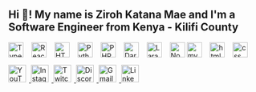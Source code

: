 <h2 align="left">Hi 👋! My name is Ziroh Katana Mae and I'm a Software Engineer from Kenya - Kilifi County</h2>

<!-- Favicon (only once, in <head> if using full HTML) -->
<link rel="icon" href="https://i.ibb.co/7Ck5Gt6/Ziroh.png" type="image/x-icon">

<!-- Programming & Tech Stack -->
<div align="left">
  <img src="https://cdn.jsdelivr.net/gh/devicons/devicon/icons/typescript/typescript-original.svg" height="30" alt="TypeScript logo" style="margin-right:12px;" />
  <img src="https://cdn.jsdelivr.net/gh/devicons/devicon/icons/react/react-original.svg" height="30" alt="React logo" style="margin-right:12px;" />
  <img src="https://cdn.jsdelivr.net/gh/devicons/devicon/icons/html5/html5-original.svg" height="30" alt="HTML5 logo" style="margin-right:12px;" />
  <img src="https://cdn.jsdelivr.net/gh/devicons/devicon/icons/python/python-original.svg" height="30" alt="Python logo" style="margin-right:12px;" />
  <img src="https://cdn.jsdelivr.net/gh/devicons/devicon/icons/php/php-original.svg" height="30" alt="PHP logo" style="margin-right:12px;" />
  <img src="https://cdn.jsdelivr.net/gh/devicons/devicon/icons/dart/dart-original.svg" height="30" alt="Dart logo" style="margin-right:12px;" />
  <img src="https://cdn.jsdelivr.net/gh/devicons/devicon/icons/laravel/laravel-original.svg" height="30" alt="Laravel logo" style="margin-right:12px;" />
  <img src="https://cdn.jsdelivr.net/gh/devicons/devicon/icons/nodejs/nodejs-original.svg" height="30" alt="Node.js logo" />
  <img src="https://cdn.jsdelivr.net/gh/devicons/devicon/icons/mysql/mysql-original.svg" height="30" alt="mysql logo" style="margin-right:12px;" />
  <img src="https://cdn.jsdelivr.net/gh/devicons/devicon/icons/html/html-original.svg" height="30" alt="html logo" style="margin-right:12px;" />
  <img src="https://cdn.jsdelivr.net/gh/devicons/devicon/icons/css/css-original.svg" height="30" alt="css logo" style="margin-right:12px;" />
</div>

<!-- Social & Contact Badges -->
<div align="left" style="margin-top:12px;">
  <a href="https://youtube.com" target="_blank">
    <img src="https://img.shields.io/static/v1?message=Youtube&logo=youtube&color=FF0000&logoColor=white&style=for-the-badge" height="35" alt="YouTube" style="margin-right:6px;" />
  </a>
  <a href="https://instagram.com" target="_blank">
    <img src="https://img.shields.io/static/v1?message=Instagram&logo=instagram&color=E4405F&logoColor=white&style=for-the-badge" height="35" alt="Instagram" style="margin-right:6px;" />
  </a>
  <a href="https://twitch.tv" target="_blank">
    <img src="https://img.shields.io/static/v1?message=Twitch&logo=twitch&color=9146FF&logoColor=white&style=for-the-badge" height="35" alt="Twitch" style="margin-right:6px;" />
  </a>
  <a href="https://discord.com" target="_blank">
    <img src="https://img.shields.io/static/v1?message=Discord&logo=discord&color=7289DA&logoColor=white&style=for-the-badge" height="35" alt="Discord" style="margin-right:6px;" />
  </a>
  <a href="mailto:ezems.developers@gmail.com" target="_blank">
    <img src="https://img.shields.io/static/v1?message=Gmail&logo=gmail&color=D14836&logoColor=white&style=for-the-badge" height="35" alt="Gmail" style="margin-right:6px;" />
  </a>
  <a href="https://linkedin.com" target="_blank">
    <img src="https://img.shields.io/static/v1?message=LinkedIn&logo=linkedin&color=0077B5&logoColor=white&style=for-the-badge" height="35" alt="LinkedIn" />
  </a>
</div>
